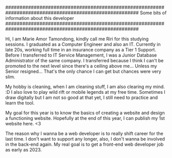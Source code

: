 ####################################################################################################### 
                            Some bits of information about this developer
#######################################################################################################

Hi, I am Marie Amor Tamondong, kindly call me Riri for this studying sessions. I graduated as a Computer Engineer and also an IT. Currently in late 20s, working full time in an insurance company as a Tier 1 Support. Before I transferred to IT Service Management, I was a Junior Database Administrator of the same company. I transferred because I think I can't be promoted to the next level since there's a ceiling above me... Unless my Senior resigned... That's the only chance I can get but chances were very slim.

My hobby is cleaning, when I am cleaning stuff, I am also clearing my mind. :D
I also love to play wild rift or mobile legends at my free time. Sometimes I draw digitally but I am not so good at that yet, I still need to practice and learn the tool.

My goal for this year is to know the basics of creating a website and design a functioning website. Hopefully at the end of this year, I can publish my 1st website here.
 <3
 
The reason why I wanna be a web developer is to really shift career for the last time. I don't want to support any longer, also, I don't wanna be involved in the back-end again. My real goal is to get a front-end web developer job as early as 2023.

